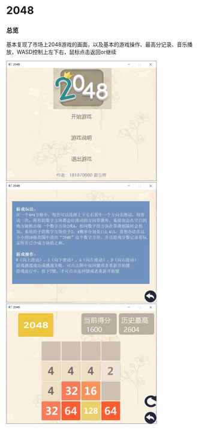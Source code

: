 # 2048

### 总览

基本复现了市场上2048游戏的画面，以及基本的游戏操作、最高分记录、音乐播放，WASD控制上左下右，鼠标点击返回or继续

<img src="README.assets/image-20210626112622149.png" alt="image-20210626112622149" style="zoom:50%;" />



<img src="README.assets/image-20210626112715960.png" alt="image-20210626112715960" style="zoom:50%;" />

<img src="README.assets/image-20210626112307221.png" alt="image-20210626112307221" style="zoom:50%;" />

